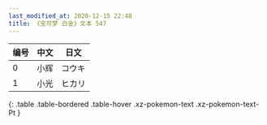 ```yaml
---
last_modified_at: 2020-12-15 22:48
title: 《宝可梦 白金》文本 547
---
```

| 编号 | 中文 | 日文 |
| ---- | ---- | ---- |
| 0 | 小辉 | コウキ |
| 1 | 小光 | ヒカリ |
{: .table .table-bordered .table-hover .xz-pokemon-text .xz-pokemon-text-Pt }